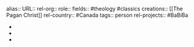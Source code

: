alias::
URL::
rel-org::
role::
fields:: #theology #classics
creations:: [[The Pagan Christ]]
rel-country:: #Canada
tags:: person
rel-projects:: #BaBiBa



-
-
-
